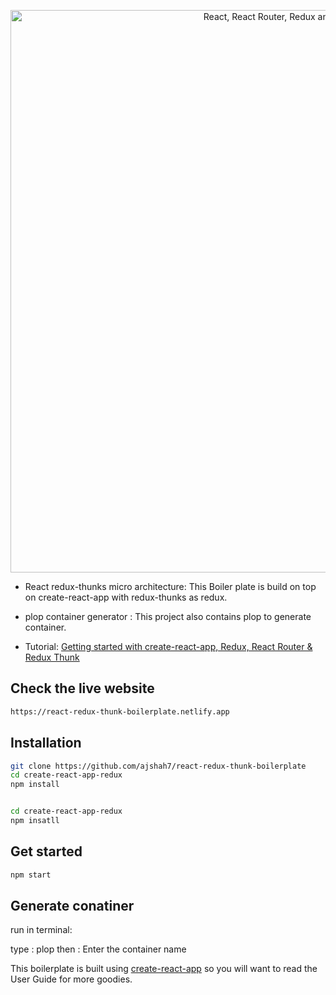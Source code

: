 <p align="center"><a href="https://medium.com/@notrab/getting-started-with-create-react-app-redux-react-router-redux-thunk-d6a19259f71f"><img src="https://i.imgur.com/PATsTx2.png" title="View tutorial" alt="React, React Router, Redux and Redux Thunk" width="900"></a></p>

* React redux-thunks micro architecture: This Boiler plate is build on top on create-react-app with redux-thunks as redux.
* plop container generator : This project also contains plop to generate container.


* Tutorial: [Getting started with create-react-app, Redux, React Router & Redux Thunk](https://medium.com/@notrab/getting-started-with-create-react-app-redux-react-router-redux-thunk-d6a19259f71f)



## Check the live website

```bash
https://react-redux-thunk-boilerplate.netlify.app
```



## Installation

```bash
git clone https://github.com/ajshah7/react-redux-thunk-boilerplate
cd create-react-app-redux
npm install


cd create-react-app-redux
npm insatll
```

## Get started

```bash
npm start


```

## Generate conatiner

run in terminal:

type : plop 
then : Enter the container name

This boilerplate is built using [create-react-app](https://github.com/facebook/create-react-app) so you will want to read the User Guide for more goodies.
